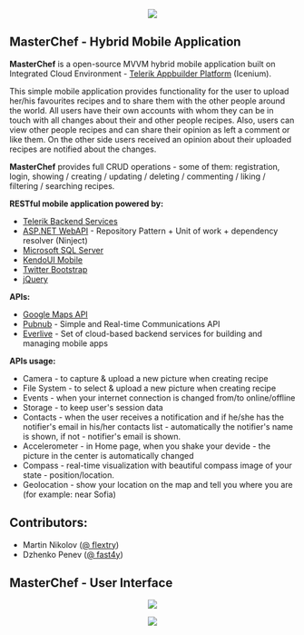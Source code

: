 <p align="center"><a href="http://academy.telerik.com/"><img src="https://raw.github.com/flextry/Telerik-Academy/master/Programming%20with%20C%23/Codes/Other/Telerik.png" /></a></p>


## MasterChef - Hybrid Mobile Application

**MasterChef** is a open-source MVVM hybrid mobile application built on Integrated Cloud Environment - [Telerik Appbuilder Platform](http://www.telerik.com/appbuilder) (Icenium).

This simple mobile application provides functionality for the user to upload her/his favourites recipes and to share them with the other people around the world. All users have their own accounts with whom they can be in touch with all changes about their and other people recipes. Also, users can view other people recipes and can share their opinion as left a comment or like them. On the other side users received an opinion about their uploaded recipes are notified about the changes.

**MasterChef** provides full CRUD operations - some of them: registration, login, showing / creating / updating / deleting / commenting / liking / filtering / searching recipes.

**RESTful mobile application powered by:**
- [Telerik Backend Services](http://www.telerik.com/backend-services)
- [ASP.NET WebAPI](http://www.asp.net/web-api) - Repository Pattern + Unit of work + dependency resolver (Ninject)
- [Microsoft SQL Server](http://www.microsoft.com/en-us/server-cloud/products/sql-server/)
- [KendoUI Mobile](http://www.telerik.com/kendo-ui)
- [Twitter Bootstrap](http://getbootstrap.com/)
- [jQuery](http://jquery.com/)

**APIs:**
- [Google Maps API](https://developers.google.com/maps/?hl=en)
- [Pubnub](http://www.pubnub.com/) - Simple and Real-time Communications API
- [Everlive](https://www.everlive.com/) - Set of cloud-based backend services for building and managing mobile apps

**APIs usage:**
* Camera - to capture & upload a new picture when creating recipe
* File System - to select & upload a new picture when creating recipe
* Events - when your internet connection is changed from/to online/offline
* Storage - to keep user's session data
* Contacts - when the user receives a notification and if he/she has the notifier's email in his/her contacts list - automatically the notifier's name is shown, if not - notifier's email is shown.
* Accelerometer - in Home page, when you shake your devide - the picture in the center is automatically changed
* Compass - real-time visualization with beautiful compass image of your state - position/location.
* Geolocation - show your location on the map and tell you where you are (for example: near Sofia)

## Contributors:
* Martin Nikolov ([@ flextry](https://github.com/flextry))
* Dzhenko Penev ([@ fast4y](https://github.com/fast4y))

## MasterChef - User Interface
<p align="center"><img src="https://raw.githubusercontent.com/fast4y/MasterChefMobile/master/images/picture_2.jpg" /></p>
<p align="center"><img src="https://raw.githubusercontent.com/fast4y/MasterChefMobile/master/images/picture_1.jpg" /></p>
